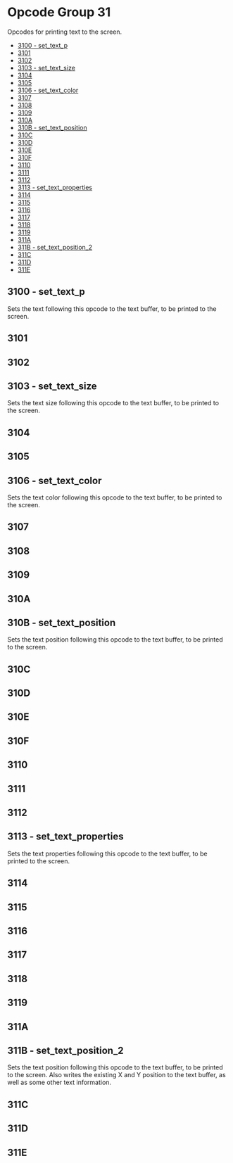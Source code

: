 # Opcode Group 31

Opcodes for printing text to the screen.

- [3100 - set_text_p](#3100---set_text_p)
- [3101](#3101)
- [3102](#3102)
- [3103 - set_text_size](#3103---set_text_size)
- [3104](#3104)
- [3105](#3105)
- [3106 - set_text_color](#3106---set_text_color)
- [3107](#3107)
- [3108](#3108)
- [3109](#3109)
- [310A](#310A)
- [310B - set_text_position](#310B---set_text_position)
- [310C](#310C)
- [310D](#310D)
- [310E](#310E)
- [310F](#310F)
- [3110](#3110)
- [3111](#3111)
- [3112](#3112)
- [3113 - set_text_properties](#3113---set_text_properties)
- [3114](#3114)
- [3115](#3115)
- [3116](#3116)
- [3117](#3117)
- [3118](#3118)
- [3119](#3119)
- [311A](#311A)
- [311B - set_text_position_2](#311B---set_text_position_2)
- [311C](#311C)
- [311D](#311D)
- [311E](#311E)

## 3100 - set_text_p

Sets the text following this opcode to the text buffer, to be printed to the screen.

## 3101

## 3102

## 3103 - set_text_size

Sets the text size following this opcode to the text buffer, to be printed to the screen.

## 3104

## 3105

## 3106 - set_text_color

Sets the text color following this opcode to the text buffer, to be printed to the screen.

## 3107

## 3108

## 3109

## 310A

## 310B - set_text_position

Sets the text position following this opcode to the text buffer, to be printed to the screen.

## 310C

## 310D

## 310E

## 310F

## 3110

## 3111

## 3112

## 3113 - set_text_properties

Sets the text properties following this opcode to the text buffer, to be printed to the screen.

## 3114

## 3115

## 3116

## 3117

## 3118

## 3119

## 311A

## 311B - set_text_position_2

Sets the text position following this opcode to the text buffer, to be printed to the screen. Also writes the existing X and Y position to the text buffer, as well as some other text information.

## 311C

## 311D

## 311E
